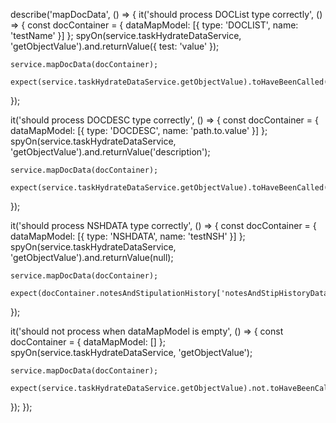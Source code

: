 describe('mapDocData', () => {
  it('should process DOCList type correctly', () => {
    const docContainer = { dataMapModel: [{ type: 'DOCLIST', name: 'testName' }] };
    spyOn(service.taskHydrateDataService, 'getObjectValue').and.returnValue({ test: 'value' });

    service.mapDocData(docContainer);

    expect(service.taskHydrateDataService.getObjectValue).toHaveBeenCalled();
  });

  it('should process DOCDESC type correctly', () => {
    const docContainer = { dataMapModel: [{ type: 'DOCDESC', name: 'path.to.value' }] };
    spyOn(service.taskHydrateDataService, 'getObjectValue').and.returnValue('description');

    service.mapDocData(docContainer);

    expect(service.taskHydrateDataService.getObjectValue).toHaveBeenCalled();
  });

  it('should process NSHDATA type correctly', () => {
    const docContainer = { dataMapModel: [{ type: 'NSHDATA', name: 'testNSH' }] };
    spyOn(service.taskHydrateDataService, 'getObjectValue').and.returnValue(null);

    service.mapDocData(docContainer);

    expect(docContainer.notesAndStipulationHistory['notesAndStipHistoryData']).toEqual([]);
  });

  it('should not process when dataMapModel is empty', () => {
    const docContainer = { dataMapModel: [] };
    spyOn(service.taskHydrateDataService, 'getObjectValue');

    service.mapDocData(docContainer);

    expect(service.taskHydrateDataService.getObjectValue).not.toHaveBeenCalled();
  });
});

